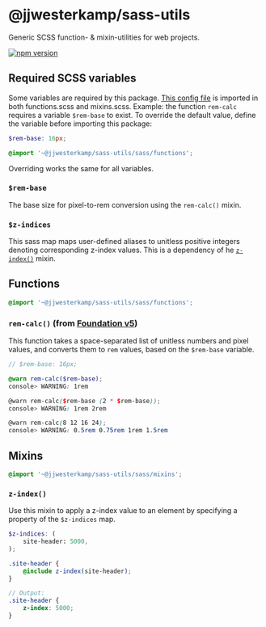 # @jjwesterkamp/sass-utils
Generic SCSS function- & mixin-utilities for web projects.

[![npm version](https://badge.fury.io/js/%40jjwesterkamp%2Fsass-utils.svg)](https://badge.fury.io/js/%40jjwesterkamp%2Fsass-utils)

## Required SCSS variables

Some variables are required by this package. [This config file](https://github.com/JJWesterkamp/sass-utils/blob/master/sass/config.scss) is imported in both functions.scss and mixins.scss. Example: the function `rem-calc` requires a variable `$rem-base` to exist. To override the default value, define the variable before importing this package:

```scss
$rem-base: 16px;

@import '~@jjwesterkamp/sass-utils/sass/functions';
```

Overriding works the same for all variables.

### `$rem-base`

The base size for pixel-to-rem conversion using the `rem-calc()` mixin.

### `$z-indices`

This sass map maps user-defined aliases to unitless positive integers denoting corresponding z-index values. This is a dependency of he [`z-index()`](#z-index) mixin.

## Functions

```scss
@import '~@jjwesterkamp/sass-utils/sass/functions';
```

### `rem-calc()` (from [Foundation v5](https://github.com/zurb/foundation-sites/tree/V5))

This function takes a space-separated list of unitless numbers and pixel values, and converts them to `rem` values, based on the `$rem-base` variable.

```scss
// $rem-base: 16px;

@warn rem-calc($rem-base);
console> WARNING: 1rem

@warn rem-calc($rem-base (2 * $rem-base));
console> WARNING: 1rem 2rem

@warn rem-calc(8 12 16 24);
console> WARNING: 0.5rem 0.75rem 1rem 1.5rem
```


## Mixins

```scss
@import '~@jjwesterkamp/sass-utils/sass/mixins';
```

### `z-index()`

Use this mixin to apply a z-index value to an element by specifying a property of the `$z-indices` map.

```scss
$z-indices: (
    site-header: 5000,
);

.site-header {
    @include z-index(site-header);
}

// Output:
.site-header {
    z-index: 5000;
}
```

